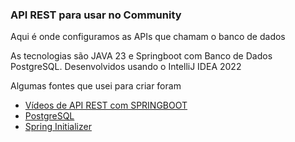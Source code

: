 ### API REST para usar no Community

Aqui é onde configuramos as APIs que chamam o banco de dados

As tecnologias são JAVA 23 e Springboot com Banco de Dados PostgreSQL.
Desenvolvidos usando o IntelliJ IDEA 2022

Algumas fontes que usei para criar foram
- [Vídeos de API REST com SPRINGBOOT](https://www.youtube.com/playlist?list=PL8iIphQOyG-D2FP9wkg12AavzmVRWEcnJ)
- [PostgreSQL](https://hcode.com.br/blog/o-que-e-o-postgresql-instalando-e-criando-primeiro-banco-de-dados)
- [Spring Initializer](https://start.spring.io/)